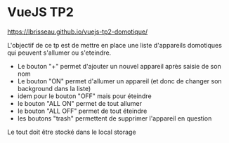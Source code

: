 ﻿# VueJS TP2

https://lbrisseau.github.io/vuejs-tp2-domotique/

L'objectif de ce tp est de mettre en place une liste d'appareils domotiques qui peuvent s'allumer ou s'eteindre.

- Le bouton "+" permet d'ajouter un nouvel appareil après saisie de son nom
- Le bouton "ON" permet d'allumer un appareil (et donc de changer son background dans la liste)
- idem pour le bouton "OFF" mais pour éteindre
- le bouton "ALL ON" permet de tout allumer
- le bouton "ALL OFF" permet de tout éteindre
- les boutons "trash" permettent de supprimer l'appareil en question

Le tout doit être stocké dans le local storage

